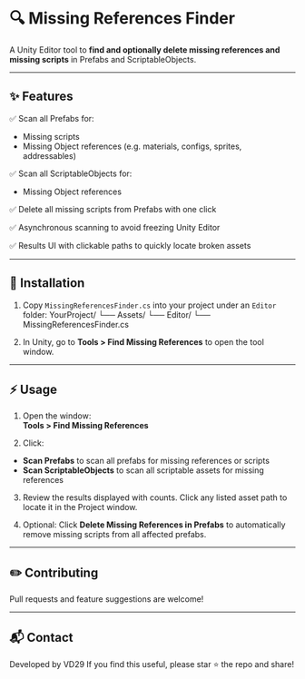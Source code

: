 # 🔍 Missing References Finder

A Unity Editor tool to **find and optionally delete missing references and missing scripts** in Prefabs and ScriptableObjects.

---

## ✨ Features

✅ Scan all Prefabs for:
- Missing scripts  
- Missing Object references (e.g. materials, configs, sprites, addressables)

✅ Scan all ScriptableObjects for:
- Missing Object references

✅ Delete all missing scripts from Prefabs with one click

✅ Asynchronous scanning to avoid freezing Unity Editor

✅ Results UI with clickable paths to quickly locate broken assets

---

## 🚀 Installation

1. Copy `MissingReferencesFinder.cs` into your project under an `Editor` folder:
   YourProject/
└── Assets/
└── Editor/
└── MissingReferencesFinder.cs

2. In Unity, go to **Tools > Find Missing References** to open the tool window.

---

## ⚡️ Usage

1. Open the window:  
   **Tools > Find Missing References**

2. Click:

- **Scan Prefabs** to scan all prefabs for missing references or scripts  
- **Scan ScriptableObjects** to scan all scriptable assets for missing references

3. Review the results displayed with counts. Click any listed asset path to locate it in the Project window.

4. Optional: Click **Delete Missing References in Prefabs** to automatically remove missing scripts from all affected prefabs.

---

## ✏️ Contributing

Pull requests and feature suggestions are welcome!

---

## 📬 Contact

Developed by VD29
If you find this useful, please star ⭐ the repo and share!

